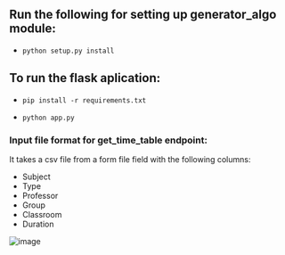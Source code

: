 ## Run the following for setting up generator_algo module:

- `python setup.py install`

## To run the flask aplication:

- `pip install -r requirements.txt`

- `python app.py`

### Input file format for get_time_table endpoint:

It takes a csv file from a form file field with the following columns:

- Subject	
- Type	
- Professor	
- Group	
- Classroom	
- Duration

![image](https://github.com/KushJoshi16/Time_Table_Application/assets/76556985/8b596ca1-08fe-409d-8c13-fa08167a52b6)
